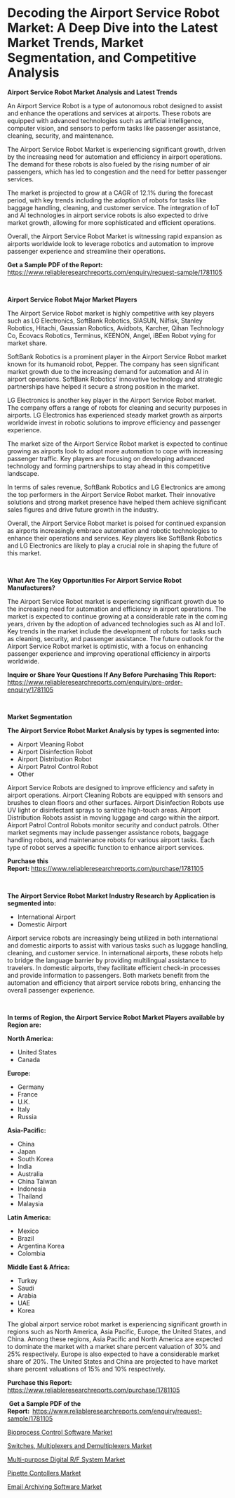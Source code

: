 <p><h1>Decoding the Airport Service Robot Market: A Deep Dive into the Latest Market Trends, Market Segmentation, and Competitive Analysis</h1></p><p><strong>Airport Service Robot Market Analysis and Latest Trends</strong></p>
<p><p>An Airport Service Robot is a type of autonomous robot designed to assist and enhance the operations and services at airports. These robots are equipped with advanced technologies such as artificial intelligence, computer vision, and sensors to perform tasks like passenger assistance, cleaning, security, and maintenance.</p><p>The Airport Service Robot Market is experiencing significant growth, driven by the increasing need for automation and efficiency in airport operations. The demand for these robots is also fueled by the rising number of air passengers, which has led to congestion and the need for better passenger services.</p><p>The market is projected to grow at a CAGR of 12.1% during the forecast period, with key trends including the adoption of robots for tasks like baggage handling, cleaning, and customer service. The integration of IoT and AI technologies in airport service robots is also expected to drive market growth, allowing for more sophisticated and efficient operations.</p><p>Overall, the Airport Service Robot Market is witnessing rapid expansion as airports worldwide look to leverage robotics and automation to improve passenger experience and streamline their operations.</p></p>
<p><strong>Get a Sample PDF of the Report:&nbsp;</strong> <a href="https://www.reliableresearchreports.com/enquiry/request-sample/1781105">https://www.reliableresearchreports.com/enquiry/request-sample/1781105</a></p>
<p>&nbsp;</p>
<p><strong>Airport Service Robot Major Market Players</strong></p>
<p><p>The Airport Service Robot market is highly competitive with key players such as LG Electronics, SoftBank Robotics, SIASUN, Nilfisk, Stanley Robotics, Hitachi, Gaussian Robotics, Avidbots, Karcher, Qihan Technology Co, Ecovacs Robotics, Terminus, KEENON, Angel, iBEen Robot vying for market share.</p><p>SoftBank Robotics is a prominent player in the Airport Service Robot market known for its humanoid robot, Pepper. The company has seen significant market growth due to the increasing demand for automation and AI in airport operations. SoftBank Robotics' innovative technology and strategic partnerships have helped it secure a strong position in the market.</p><p>LG Electronics is another key player in the Airport Service Robot market. The company offers a range of robots for cleaning and security purposes in airports. LG Electronics has experienced steady market growth as airports worldwide invest in robotic solutions to improve efficiency and passenger experience.</p><p>The market size of the Airport Service Robot market is expected to continue growing as airports look to adopt more automation to cope with increasing passenger traffic. Key players are focusing on developing advanced technology and forming partnerships to stay ahead in this competitive landscape.</p><p>In terms of sales revenue, SoftBank Robotics and LG Electronics are among the top performers in the Airport Service Robot market. Their innovative solutions and strong market presence have helped them achieve significant sales figures and drive future growth in the industry.</p><p>Overall, the Airport Service Robot market is poised for continued expansion as airports increasingly embrace automation and robotic technologies to enhance their operations and services. Key players like SoftBank Robotics and LG Electronics are likely to play a crucial role in shaping the future of this market.</p></p>
<p>&nbsp;</p>
<p><strong>What Are The Key Opportunities For Airport Service Robot Manufacturers?</strong></p>
<p><p>The Airport Service Robot market is experiencing significant growth due to the increasing need for automation and efficiency in airport operations. The market is expected to continue growing at a considerable rate in the coming years, driven by the adoption of advanced technologies such as AI and IoT. Key trends in the market include the development of robots for tasks such as cleaning, security, and passenger assistance. The future outlook for the Airport Service Robot market is optimistic, with a focus on enhancing passenger experience and improving operational efficiency in airports worldwide.</p></p>
<p><strong>Inquire or Share Your Questions If Any Before Purchasing This Report:</strong> <a href="https://www.reliableresearchreports.com/enquiry/pre-order-enquiry/1781105">https://www.reliableresearchreports.com/enquiry/pre-order-enquiry/1781105</a></p>
<p>&nbsp;</p>
<p><strong>Market Segmentation</strong></p>
<p><strong>The Airport Service Robot Market Analysis by types is segmented into:</strong></p>
<p><ul><li>Airport Vleaning Robot</li><li>Airport Disinfection Robot</li><li>Airport Distribution Robot</li><li>Airport Patrol Control Robot</li><li>Other</li></ul></p>
<p><p>Airport Service Robots are designed to improve efficiency and safety in airport operations. Airport Cleaning Robots are equipped with sensors and brushes to clean floors and other surfaces. Airport Disinfection Robots use UV light or disinfectant sprays to sanitize high-touch areas. Airport Distribution Robots assist in moving luggage and cargo within the airport. Airport Patrol Control Robots monitor security and conduct patrols. Other market segments may include passenger assistance robots, baggage handling robots, and maintenance robots for various airport tasks. Each type of robot serves a specific function to enhance airport services.</p></p>
<p><strong>Purchase this Report:&nbsp;</strong><a href="https://www.reliableresearchreports.com/purchase/1781105">https://www.reliableresearchreports.com/purchase/1781105</a></p>
<p>&nbsp;</p>
<p><strong>The Airport Service Robot Market Industry Research by Application is segmented into:</strong></p>
<p><ul><li>International Airport</li><li>Domestic Airport</li></ul></p>
<p><p>Airport service robots are increasingly being utilized in both international and domestic airports to assist with various tasks such as luggage handling, cleaning, and customer service. In international airports, these robots help to bridge the language barrier by providing multilingual assistance to travelers. In domestic airports, they facilitate efficient check-in processes and provide information to passengers. Both markets benefit from the automation and efficiency that airport service robots bring, enhancing the overall passenger experience.</p></p>
<p>&nbsp;</p>
<p><strong>In terms of Region, the Airport Service Robot Market Players available by Region are:</strong></p>
<p>
    <p> <strong> North America: </strong>
        <ul>
            <li>United States</li>
            <li>Canada</li>
        </ul>
        </p> 
    <p> <strong> Europe: </strong>
        <ul>
            <li>Germany</li>
            <li>France</li>
            <li>U.K.</li>
            <li>Italy</li>
            <li>Russia</li>
        </ul>
        </p> 
    <p> <strong> Asia-Pacific: </strong>
        <ul>
            <li>China</li>
            <li>Japan</li>
            <li>South Korea</li>
            <li>India</li>
            <li>Australia</li>
            <li>China Taiwan</li>
            <li>Indonesia</li>
            <li>Thailand</li>
            <li>Malaysia</li>
        </ul>
        </p> 
    <p> <strong> Latin America: </strong>
        <ul>
            <li>Mexico</li>
            <li>Brazil</li>
            <li>Argentina Korea</li>
            <li>Colombia</li>
        </ul>
        </p> 
    <p> <strong> Middle East & Africa: </strong>
        <ul>
            <li>Turkey</li>
            <li>Saudi</li>
            <li>Arabia</li>
            <li>UAE</li>
            <li>Korea</li>
        </ul>
    </p>
    </p>
<p><p>The global airport service robot market is experiencing significant growth in regions such as North America, Asia Pacific, Europe, the United States, and China. Among these regions, Asia Pacific and North America are expected to dominate the market with a market share percent valuation of 30% and 25% respectively. Europe is also expected to have a considerable market share of 20%. The United States and China are projected to have market share percent valuations of 15% and 10% respectively.</p></p>
<p><strong>Purchase this Report: </strong><a href="https://www.reliableresearchreports.com/purchase/1781105">https://www.reliableresearchreports.com/purchase/1781105</a></p>
<p>&nbsp;<strong>Get a Sample PDF of the Report:&nbsp;&nbsp;</strong><a href="https://www.reliableresearchreports.com/enquiry/request-sample/1781105">https://www.reliableresearchreports.com/enquiry/request-sample/1781105</a></p>
<p><strong></strong></p>
<p><p><a href="https://github.com/AKSHATREPORTPRIME/Market-Research-Report-List-3/blob/main/bioprocess-control-software-market.md">Bioprocess Control Software Market</a></p><p><a href="https://issuu.com/reportprime-2/docs/switches-multiplexers-and-demultiplexers-market-si">Switches, Multiplexers and Demultiplexers Market</a></p><p><a href="https://issuu.com/reportprime-2/docs/multi-purpose-digital-rf-system-market-size-2030.p">Multi-purpose Digital R/F System Market</a></p><p><a href="https://github.com/indrystar/Market-Research-Report-List-2/blob/main/pipette-contollers-market.md">Pipette Contollers Market</a></p><p><a href="https://medium.com/@akeembayer2019/email-archiving-software-market-share-evolution-and-market-growth-trends-2024-2031-678946fd9c5b">Email Archiving Software Market</a></p></p>
